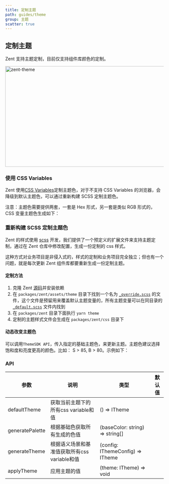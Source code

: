 ```yaml
---
title: 定制主题
path: guides/theme
group: 主题
scatter: true
---
```


## 定制主题

Zent 支持主题定制，目前仅支持组件库颜色的定制。

![zent-theme](https://img.yzcdn.cn/zanui/react/zent-theme.png)

### 使用 CSS Variables

Zent 使用<a href="https://developer.mozilla.org/en-US/docs/Web/CSS/Using_CSS_custom_properties" target="_blank">CSS Variables</a>定制主题色，对于不支持 CSS Variables 的浏览器，会降级到默认主题色，可以通过重新构建 SCSS 定制主题色。

注意：主题色需要提供两套，一套是 Hex 形式，另一套是类似 RGB 形式的，CSS 变量主题色生成如下：

<!-- demo-slot-2 -->

### 重新构建 SCSS 定制主题色

Zent 的样式使用 [scss](https://sass-lang.com) 开发，我们提供了一个预定义的扩展文件来支持主题定制，通过在 Zent 仓库中修改配置，生成一份定制的 css 样式。

这种方式对业务项目是非侵入式的，样式的定制和业务项目完全独立；但也有一个问题，就是每次更新 Zent 组件库都要重新生成一份定制主题。

#### 定制方法

1. 克隆 Zent [源码](https://github.com/youzan/zent)并安装依赖
2. 在 `packages/zent/assets/theme` 目录下找到一个名为 [`_override.scss`](https://github.com/youzan/zent/blob/master/packages/zent/assets/theme/_override.scss) 的文件，这个文件是预留用来覆盖默认主题变量的，所有主题变量可以在同目录的 [`_default.scss`](https://github.com/youzan/zent/blob/master/packages/zent/assets/theme/_raw-vars.scss) 文件内找到
3. 在 `packages/zent` 目录下面执行 `yarn theme`
4. 定制的主题样式文件会生成在 `packages/zent/css` 目录下

#### 动态改变主题色

可以调用`ThemeSDK API`，传入指定的基础主题色，来更新主题。主题色建议选择饱和度和亮度更高的颜色。比如： S > 85, B > 80。示例如下：

<!-- demo-slot-1 -->
<!-- demo-slot-3 -->

### API

| 参数                  | 说明                                                          | 类型                                                                       | 默认值             |
| --------------------- | ------------------------------------------------------------ | ------------------------------------------------------------------------ | ------------------ |
| defaultTheme          | 获取当前主题下的所有css variable和值                             | () => ITheme                                                             |                    |
| generatePalette       | 根据基础色获取所有生成的色值                                      | (baseColor: string) => string[]                                          |                    |
| generateTheme         | 根据语义场景和基准值获取所有css variable和值                       | (config: IThemeConfig) => ITheme                                           |                   |
| applyTheme            | 应用主题的值                                                   | (theme: ITheme)  => void                                                 |                    |

<style>
img[alt='zent-theme'] {
  width: 514px;
  height: 319px;
}
</style>